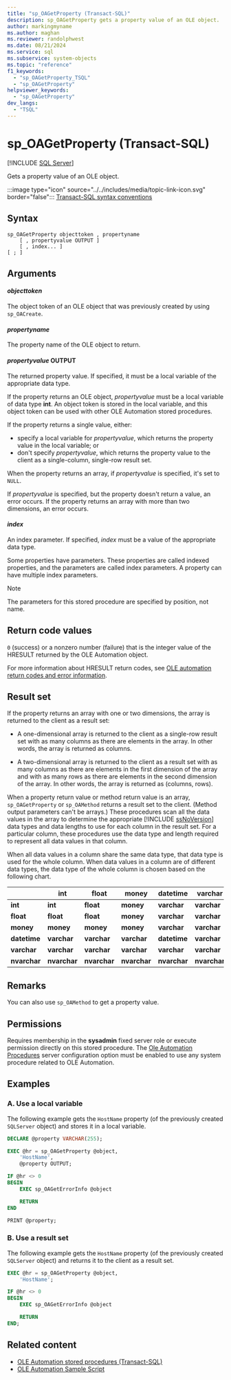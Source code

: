 ```yaml
---
title: "sp_OAGetProperty (Transact-SQL)"
description: sp_OAGetProperty gets a property value of an OLE object.
author: markingmyname
ms.author: maghan
ms.reviewer: randolphwest
ms.date: 08/21/2024
ms.service: sql
ms.subservice: system-objects
ms.topic: "reference"
f1_keywords:
  - "sp_OAGetProperty_TSQL"
  - "sp_OAGetProperty"
helpviewer_keywords:
  - "sp_OAGetProperty"
dev_langs:
  - "TSQL"
---
```

# sp_OAGetProperty (Transact-SQL)

[!INCLUDE [SQL Server](../../includes/applies-to-version/sqlserver.md)]

Gets a property value of an OLE object.

:::image type="icon" source="../../includes/media/topic-link-icon.svg" border="false"::: [Transact-SQL syntax conventions](../../t-sql/language-elements/transact-sql-syntax-conventions-transact-sql.md)

## Syntax

```syntaxsql
sp_OAGetProperty objecttoken , propertyname
    [ , propertyvalue OUTPUT ]
    [ , index... ]
[ ; ]
```

## Arguments

#### *objecttoken*

The object token of an OLE object that was previously created by using `sp_OACreate`.

#### *propertyname*

The property name of the OLE object to return.

#### *propertyvalue* OUTPUT

The returned property value. If specified, it must be a local variable of the appropriate data type.

If the property returns an OLE object, *propertyvalue* must be a local variable of data type **int**. An object token is stored in the local variable, and this object token can be used with other OLE Automation stored procedures.

If the property returns a single value, either:

- specify a local variable for *propertyvalue*, which returns the property value in the local variable; or
- don't specify *propertyvalue*, which returns the property value to the client as a single-column, single-row result set.

When the property returns an array, if *propertyvalue* is specified, it's set to `NULL`.

If *propertyvalue* is specified, but the property doesn't return a value, an error occurs. If the property returns an array with more than two dimensions, an error occurs.

#### *index*

An index parameter. If specified, *index* must be a value of the appropriate data type.

Some properties have parameters. These properties are called indexed properties, and the parameters are called index parameters. A property can have multiple index parameters.

> [!NOTE]  
> The parameters for this stored procedure are specified by position, not name.

## Return code values

`0` (success) or a nonzero number (failure) that is the integer value of the HRESULT returned by the OLE Automation object.

For more information about HRESULT return codes, see [OLE automation return codes and error information](../stored-procedures/ole-automation-return-codes-and-error-information.md).

## Result set

If the property returns an array with one or two dimensions, the array is returned to the client as a result set:

- A one-dimensional array is returned to the client as a single-row result set with as many columns as there are elements in the array. In other words, the array is returned as columns.

- A two-dimensional array is returned to the client as a result set with as many columns as there are elements in the first dimension of the array and with as many rows as there are elements in the second dimension of the array. In other words, the array is returned as (columns, rows).

When a property return value or method return value is an array, `sp_OAGetProperty` or `sp_OAMethod` returns a result set to the client. (Method output parameters can't be arrays.) These procedures scan all the data values in the array to determine the appropriate [!INCLUDE [ssNoVersion](../../includes/ssnoversion-md.md)] data types and data lengths to use for each column in the result set. For a particular column, these procedures use the data type and length required to represent all data values in that column.

When all data values in a column share the same data type, that data type is used for the whole column. When data values in a column are of different data types, the data type of the whole column is chosen based on the following chart.

| | int | float | money | datetime | varchar | nvarchar |
| --- | --- | --- | --- | --- | --- | --- |
| **int** | **int** | **float** | **money** | **varchar** | **varchar** | **nvarchar** |
| **float** | **float** | **float** | **money** | **varchar** | **varchar** | **nvarchar** |
| **money** | **money** | **money** | **money** | **varchar** | **varchar** | **nvarchar** |
| **datetime** | **varchar** | **varchar** | **varchar** | **datetime** | **varchar** | **nvarchar** |
| **varchar** | **varchar** | **varchar** | **varchar** | **varchar** | **varchar** | **nvarchar** |
| **nvarchar** | **nvarchar** | **nvarchar** | **nvarchar** | **nvarchar** | **nvarchar** | **nvarchar** |

## Remarks

You can also use `sp_OAMethod` to get a property value.

## Permissions

Requires membership in the **sysadmin** fixed server role or execute permission directly on this stored procedure. The [Ole Automation Procedures](../../database-engine/configure-windows/ole-automation-procedures-server-configuration-option.md) server configuration option must be enabled to use any system procedure related to OLE Automation.

## Examples

### A. Use a local variable

The following example gets the `HostName` property (of the previously created `SQLServer` object) and stores it in a local variable.

```sql
DECLARE @property VARCHAR(255);

EXEC @hr = sp_OAGetProperty @object,
    'HostName',
    @property OUTPUT;

IF @hr <> 0
BEGIN
    EXEC sp_OAGetErrorInfo @object

    RETURN
END

PRINT @property;
```

### B. Use a result set

The following example gets the `HostName` property (of the previously created `SQLServer` object) and returns it to the client as a result set.

```sql
EXEC @hr = sp_OAGetProperty @object,
    'HostName';

IF @hr <> 0
BEGIN
    EXEC sp_OAGetErrorInfo @object

    RETURN
END;
```

## Related content

- [OLE Automation stored procedures (Transact-SQL)](ole-automation-stored-procedures-transact-sql.md)
- [OLE Automation Sample Script](../stored-procedures/ole-automation-sample-script.md)
